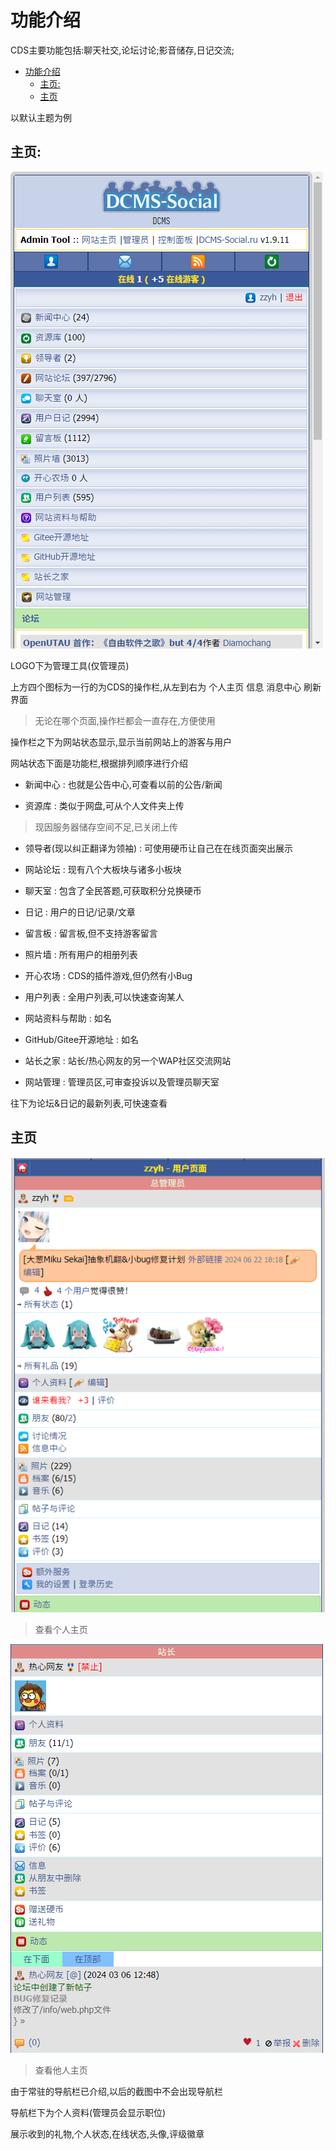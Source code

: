 # 功能介绍

CDS主要功能包括:聊天社交,论坛讨论;影音储存,日记交流;

- [功能介绍](#功能介绍)
  - [主页:](#主页)
  - [主页](#主页-1)



以默认主题为例


## 主页:

![基础功能](/image/%E5%9F%BA%E7%A1%80%E5%8A%9F%E8%83%BD.png)

LOGO下为管理工具(仅管理员)

上方四个图标为一行的为CDS的操作栏,从左到右为 个人主页 信息 消息中心 刷新界面
>无论在哪个页面,操作栏都会一直存在,方便使用

操作栏之下为网站状态显示,显示当前网站上的游客与用户

网站状态下面是功能栏,根据排列顺序进行介绍

 - 新闻中心 : 也就是公告中心,可查看以前的公告/新闻

 - 资源库 : 类似于网盘,可从个人文件夹上传
 >现因服务器储存空间不足,已关闭上传

 - 领导者(现以纠正翻译为领袖) : 可使用硬币让自己在在线页面突出展示

 - 网站论坛 : 现有八个大板块与诸多小板块

 - 聊天室 : 包含了全民答题,可获取积分兑换硬币

 - 日记 : 用户的日记/记录/文章

 - 留言板 : 留言板,但不支持游客留言

 - 照片墙 : 所有用户的相册列表

 - 开心农场 : CDS的插件游戏,但仍然有小Bug

 - 用户列表 : 全用户列表,可以快速查询某人

 - 网站资料与帮助 : 如名

 - GitHub/Gitee开源地址 : 如名

 - 站长之家 : 站长/热心网友的另一个WAP社区交流网站

 - 网站管理 : 管理员区,可审查投诉以及管理员聊天室

 往下为论坛&日记的最新列表,可快速查看

## 主页

![个人主页](/image/个人主页.png)
>查看个人主页

![个人主页2](/image/个人主页2.png)
>查看他人主页

由于常驻的导航栏已介绍,以后的截图中不会出现导航栏

导航栏下为个人资料(管理员会显示职位)

展示收到的礼物,个人状态,在线状态,头像,评级徽章

